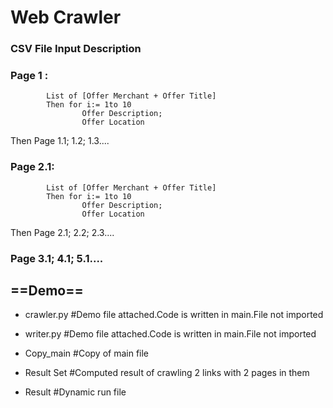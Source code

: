 # Web Crawler
### CSV File Input Description
### Page 1 :
			List of [Offer Merchant + Offer Title]
			Then for i:= 1to 10
					Offer Description;
					Offer Location
Then Page 1.1;  1.2;  1.3....

### Page 2.1:
			List of [Offer Merchant + Offer Title]
			Then for i:= 1to 10
					Offer Description;
					Offer Location
Then Page 2.1;  2.2;  2.3....

### Page 3.1;  4.1;  5.1....

## ==Demo==

- crawler.py #Demo file attached.Code is written in main.File not imported

- writer.py  #Demo file attached.Code is written in main.File not imported

- Copy_main  #Copy of main file

- Result Set #Computed result of crawling 2 links with 2 pages in them

- Result     #Dynamic run file
